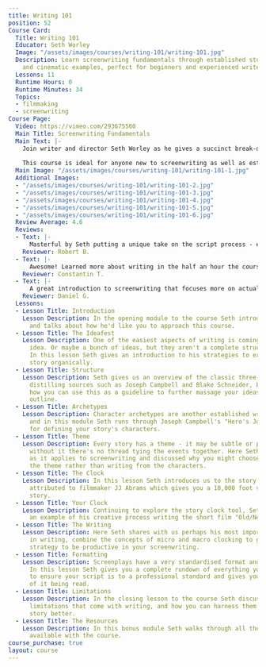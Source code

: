 ```yaml
---
title: Writing 101
position: 52
Course Card:
  Title: Writing 101
  Educator: Seth Worley
  Image: "/assets/images/courses/writing-101/writing-101.jpg"
  Description: Learn screenwriting fundamentals through established storytelling paradigms
    and cinematic examples, perfect for beginners and experienced writers.
  Lessons: 11
  Runtime Hours: 0
  Runtime Minutes: 34
  Topics:
  - filmmaking
  - screenwriting
Course Page:
  Video: https://vimeo.com/293675560
  Main Title: Screenwriting Fundamentals
  Main Text: |-
    Join writer and director Seth Worley as he gives a succinct break-down of the fundamentals of screenwriting, using established storytelling paradigms and well-known cinematic examples. 
    
    This course is ideal for anyone new to screenwriting as well as established writers looking for refreshing ideas to help them organically flesh out a story.
  Main Image: "/assets/images/courses/writing-101/writing-101-1.jpg"
  Additional Images: 
  - "/assets/images/courses/writing-101/writing-101-2.jpg"
  - "/assets/images/courses/writing-101/writing-101-3.jpg"
  - "/assets/images/courses/writing-101/writing-101-4.jpg"
  - "/assets/images/courses/writing-101/writing-101-5.jpg"
  - "/assets/images/courses/writing-101/writing-101-6.jpg"
  Review Average: 4.6
  Reviews:
  - Text: |-
      Masterful by Seth putting a unique take on the script process - especially finding the parallels from Act 1 to Act 3.
    Reviewer: Robert B.
  - Text: |-
      Awesome! Learned more about writing in the half an hour the course takes to watch than in the past few months of YouTube tutorials. Just awesome!
    Reviewer: Constantin T.
  - Text: |-
      A great introduction to screenwriting that focuses more on actually getting you to start writing than technicalities.
    Reviewer: Daniel G.
  Lessons:
  - Lesson Title: Introduction
    Lesson Description: In the opening module to the course Seth introduces himself
      and talks about how he'd like you to approach this course.
  - Lesson Title: The Ideafest
    Lesson Description: One of the easiest aspects of writing is coming up with an
      idea. Or maybe a bunch of ideas, but they aren't a complete structured story.
      In this lesson Seth gives an introduction to his strategies to extract your
      story organically.
  - Lesson Title: Structure
    Lesson Description: Seth gives us an overview of the classic three-act-structure,
      distilling sources such as Joseph Campbell and Blake Schneider, before explaining
      how you can use this as a guideline to further massage your ideas into a story
      outline.
  - Lesson Title: Archetypes
    Lesson Description: Character archetypes are another established writing convention
      and in this module Seth runs through Joseph Campbell's "Hero's Journey" model
      for defining your story's characters.
  - Lesson Title: Theme
    Lesson Description: Every story has a theme - it may be subtle or pronounced but
      without it there's no thread tying the events together. Here Seth defines theme
      as it applies to screenwriting and discussed why you might choose to write from
      the theme rather than writing from the characters.
  - Lesson Title: The Clock
    Lesson Description: In this lesson Seth introduces us to the story clock, an idea
      attributed to filmmaker JJ Abrams which gives you a 10,000 foot view of your
      story.
  - Lesson Title: Your Clock
    Lesson Description: Continuing to explore the story clock tool, Seth walks through
      an example of his creative process writing the short film "Old/New"
  - Lesson Title: The Writing
    Lesson Description: Here Seth shares with us perhaps his most important strategy
      in writing, combine the concepts of micro and macro clocking to give you a manageable
      strategy to be productive in your screenwriting.
  - Lesson Title: Formatting
    Lesson Description: Screenplays have a very standardised format and presentation.
      In this lesson Seth gives you a complete rundown of everything you need to know
      to ensure your script is to a professional standard and gives you the best chance
      of it being read.
  - Lesson Title: Limitations
    Lesson Description: In the closing lesson to the course Seth discusses the inevitable
      limitations that come with writing, and how you can harness them to make your
      story better.
  - Lesson Title: The Resources
    Lesson Description: In this bonus module Seth walks through all the resources
      available with the course.
course_purchase: true
layout: course
---
```


